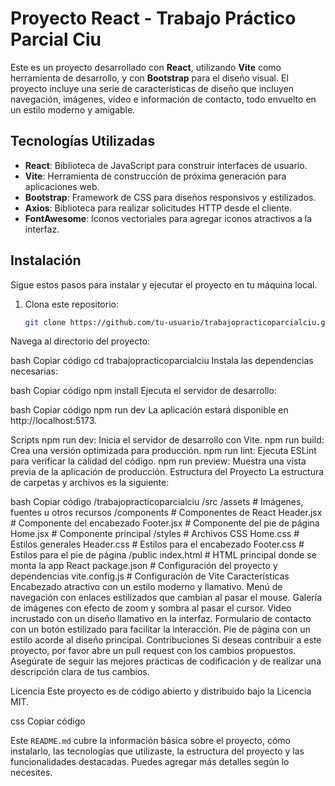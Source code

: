 # Proyecto React - Trabajo Práctico Parcial Ciu

Este es un proyecto desarrollado con **React**, utilizando **Vite** como herramienta de desarrollo, y con **Bootstrap** para el diseño visual. El proyecto incluye una serie de características de diseño que incluyen navegación, imágenes, video e información de contacto, todo envuelto en un estilo moderno y amigable.

## Tecnologías Utilizadas

- **React**: Biblioteca de JavaScript para construir interfaces de usuario.
- **Vite**: Herramienta de construcción de próxima generación para aplicaciones web.
- **Bootstrap**: Framework de CSS para diseños responsivos y estilizados.
- **Axios**: Biblioteca para realizar solicitudes HTTP desde el cliente.
- **FontAwesome**: Iconos vectoriales para agregar iconos atractivos a la interfaz.

## Instalación

Sigue estos pasos para instalar y ejecutar el proyecto en tu máquina local.

1. Clona este repositorio:

   ```bash
   git clone https://github.com/tu-usuario/trabajopracticoparcialciu.git
Navega al directorio del proyecto:

bash
Copiar código
cd trabajopracticoparcialciu
Instala las dependencias necesarias:

bash
Copiar código
npm install
Ejecuta el servidor de desarrollo:

bash
Copiar código
npm run dev
La aplicación estará disponible en http://localhost:5173.

Scripts
npm run dev: Inicia el servidor de desarrollo con Vite.
npm run build: Crea una versión optimizada para producción.
npm run lint: Ejecuta ESLint para verificar la calidad del código.
npm run preview: Muestra una vista previa de la aplicación de producción.
Estructura del Proyecto
La estructura de carpetas y archivos es la siguiente:

bash
Copiar código
/trabajopracticoparcialciu
  /src
    /assets           # Imágenes, fuentes u otros recursos
    /components       # Componentes de React
      Header.jsx      # Componente del encabezado
      Footer.jsx      # Componente del pie de página
      Home.jsx        # Componente principal
    /styles           # Archivos CSS
      Home.css        # Estilos generales
      Header.css      # Estilos para el encabezado
      Footer.css      # Estilos para el pie de página
  /public
    index.html        # HTML principal donde se monta la app React
  package.json        # Configuración del proyecto y dependencias
  vite.config.js      # Configuración de Vite
Características
Encabezado atractivo con un estilo moderno y llamativo.
Menú de navegación con enlaces estilizados que cambian al pasar el mouse.
Galería de imágenes con efecto de zoom y sombra al pasar el cursor.
Video incrustado con un diseño llamativo en la interfaz.
Formulario de contacto con un botón estilizado para facilitar la interacción.
Pie de página con un estilo acorde al diseño principal.
Contribuciones
Si deseas contribuir a este proyecto, por favor abre un pull request con los cambios propuestos. Asegúrate de seguir las mejores prácticas de codificación y de realizar una descripción clara de tus cambios.

Licencia
Este proyecto es de código abierto y distribuido bajo la Licencia MIT.

css
Copiar código

Este `README.md` cubre la información básica sobre el proyecto, cómo instalarlo, las tecnologías que utilizaste, la estructura del proyecto y las funcionalidades destacadas. Puedes agregar más detalles según lo necesites.






